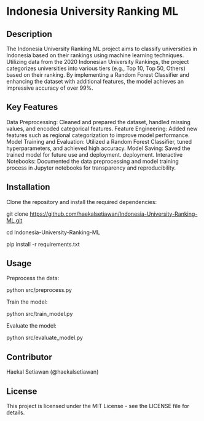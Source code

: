 # Indonesia University Ranking ML

## Description
The Indonesia University Ranking ML project aims to classify universities in Indonesia based on their rankings using machine learning techniques. Utilizing data from the 2020 Indonesian University Rankings, the project categorizes universities into various tiers (e.g., Top 10, Top 50, Others) based on their ranking. By implementing a Random Forest Classifier and enhancing the dataset with additional features, the model achieves an impressive accuracy of over 99%.

## Key Features
Data Preprocessing: Cleaned and prepared the dataset, handled missing values, and encoded categorical features.
Feature Engineering: Added new features such as regional categorization to improve model performance.
Model Training and Evaluation: Utilized a Random Forest Classifier, tuned hyperparameters, and achieved high accuracy.
Model Saving: Saved the trained model for future use and deployment.
deployment.
Interactive Notebooks: Documented the data preprocessing and model training process in Jupyter notebooks for transparency and reproducibility.

## Installation
Clone the repository and install the required dependencies:

git clone https://github.com/haekalsetiawan/Indonesia-University-Ranking-ML.git

cd Indonesia-University-Ranking-ML

pip install -r requirements.txt

## Usage
Preprocess the data:

python src/preprocess.py

Train the model:

python src/train_model.py

Evaluate the model:

python src/evaluate_model.py

## Contributor
Haekal Setiawan (@haekalsetiawan)

## License
This project is licensed under the MIT License - see the LICENSE file for details.
